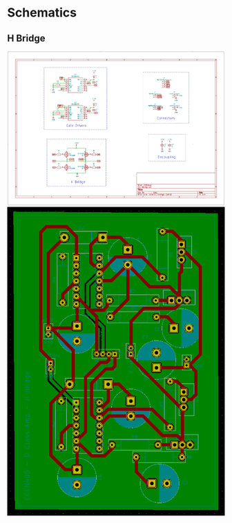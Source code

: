 # Schematics

## H Bridge

![H Bridge Schematic](images/HBridge_V2.png?raw=true)
![H Bridge PCB](images/hbridge_pcb_img.png?raw=true)

